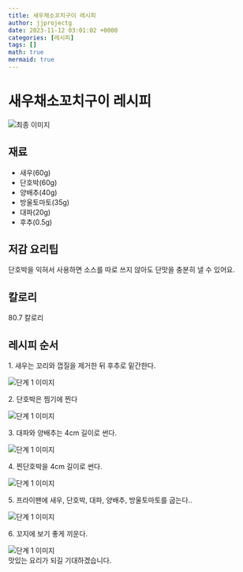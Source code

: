```yaml
---
title: 새우채소꼬치구이 레시피
author: jjprojectg
date: 2023-11-12 03:01:02 +0000
categories: [레시피]
tags: []
math: true
mermaid: true
---
```

<meta name="og:type" content="website"/>
<meta charset="UTF-8"/>
<div class="header">
  <h1>새우채소꼬치구이 레시피</h1>
</div>

<div class="container my-4">
  <div class="row">
    <div class="col-12 col-md-6">
      <div class="recipe-image">
        <img src="http://www.foodsafetykorea.go.kr/uploadimg/cook/10_01081_2.png" class="step-image" alt="최종 이미지"/>
      </div>
    </div>
    <div class="col-12 col-md-6">
      <div class="ingredients">
        <h2>재료</h2>
        <ul class="card">
          <li> 새우(60g) </li>
          <li>  단호박(60g) </li>
          <li>  양배추(40g) </li>
          <li> 방울토마토(35g) </li>
          <li>  대파(20g) </li>
          <li>  후추(0.5g) </li>
</ul>
      </div>
    </div>
    <div class="col-12 col-md-6">
      <div class="ingredients">
        <h2>저감 요리팁</h2>
        <div class="card"> 
          <p>
            단호박을 익혀서 사용하면 소스를 따로 쓰지 않아도 단맛을 충분히 낼 수 있어요.
          </p>
        </div>
      </div>
      <div class="ingredients">
        <h2>칼로리</h2>
        <div class="card"> 
          <p>
            80.7 칼로리
          </p>
        </div>
      </div>
    </div>
  </div>

  <h2 class="my-4">레시피 순서</h2>
  <div class="card recipe-card">
    <div class="card-body recipe-step">
      <p class="card-text step-description">1. 새우는 꼬리와 껍질을 제거한 뒤 
후추로 밑간한다.</p>
      <img src="http://www.foodsafetykorea.go.kr/uploadimg/cook/20_01081_1.JPG" alt="단계 1 이미지" class="step-image"/>
    </div>
  </div>
  <div class="card recipe-card">
    <div class="card-body recipe-step">
      <p class="card-text step-description">2. 단호박은 찜기에 찐다</p>
      <img src="http://www.foodsafetykorea.go.kr/uploadimg/cook/20_01081_2.JPG" alt="단계 1 이미지" class="step-image"/>
    </div>
  </div>
  <div class="card recipe-card">
    <div class="card-body recipe-step">
      <p class="card-text step-description">3. 대파와 양배추는 4cm 길이로
썬다.</p>
      <img src="http://www.foodsafetykorea.go.kr/uploadimg/cook/20_01081_3.JPG" alt="단계 1 이미지" class="step-image"/>
    </div>
  </div>
  <div class="card recipe-card">
    <div class="card-body recipe-step">
      <p class="card-text step-description">4. 찐단호박을 4cm 길이로 썬다.</p>
      <img src="http://www.foodsafetykorea.go.kr/uploadimg/cook/20_01081_4.JPG" alt="단계 1 이미지" class="step-image"/>
    </div>
  </div>
  <div class="card recipe-card">
    <div class="card-body recipe-step">
      <p class="card-text step-description">5. 프라이팬에 새우, 단호박, 대파, 
양배추, 방울토마토를 굽는다..</p>
      <img src="http://www.foodsafetykorea.go.kr/uploadimg/cook/20_01081_5.JPG" alt="단계 1 이미지" class="step-image"/>
    </div>
  </div>
  <div class="card recipe-card">
    <div class="card-body recipe-step">
      <p class="card-text step-description">6. 꼬지에 보기 좋게 끼운다.</p>
      <img src="http://www.foodsafetykorea.go.kr/uploadimg/cook/20_01081_6.JPG" alt="단계 1 이미지" class="step-image"/>
    </div>
  </div>

</div>
맛있는 요리가 되길 기대하겠습니다.
